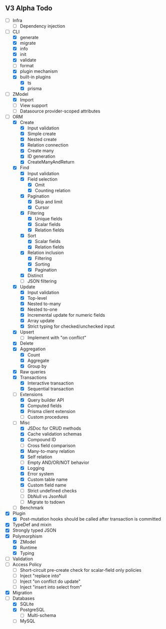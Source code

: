 ## V3 Alpha Todo

- [ ] Infra
    - [ ] Dependency injection
- [ ] CLI
    - [x] generate
    - [x] migrate
    - [x] info
    - [x] init
    - [x] validate
    - [ ] format
    - [x] plugin mechanism
    - [x] built-in plugins
        - [x] ts
        - [x] prisma
- [ ] ZModel
    - [x] Import
    - [ ] View support
    - [ ] Datasource provider-scoped attributes
- [ ] ORM
    - [x] Create
        - [x] Input validation
        - [x] Simple create
        - [x] Nested create
        - [x] Relation connection
        - [x] Create many
        - [x] ID generation
        - [x] CreateManyAndReturn
    - [x] Find
        - [x] Input validation
        - [x] Field selection
            - [x] Omit
            - [x] Counting relation
        - [x] Pagination
            - [x] Skip and limit
            - [x] Cursor
        - [x] Filtering
            - [x] Unique fields
            - [x] Scalar fields
            - [x] Relation fields
        - [x] Sort
            - [x] Scalar fields
            - [x] Relation fields
        - [x] Relation inclusion
            - [x] Filtering
            - [x] Sorting
            - [x] Pagination
        - [x] Distinct
        - [ ] JSON filtering
    - [x] Update
        - [x] Input validation
        - [x] Top-level
        - [x] Nested to-many
        - [x] Nested to-one
        - [x] Incremental update for numeric fields
        - [x] Array update
        - [x] Strict typing for checked/unchecked input
    - [x] Upsert
        - [ ] Implement with "on conflict"
    - [x] Delete
    - [x] Aggregation
        - [x] Count
        - [x] Aggregate
        - [x] Group by
    - [x] Raw queries
    - [x] Transactions
        - [x] Interactive transaction
        - [x] Sequential transaction
    - [ ] Extensions
        - [x] Query builder API
        - [x] Computed fields
        - [x] Prisma client extension
        - [ ] Custom procedures
    - [ ] Misc
        - [x] JSDoc for CRUD methods
        - [x] Cache validation schemas
        - [x] Compound ID
        - [ ] Cross field comparison
        - [x] Many-to-many relation
        - [x] Self relation
        - [ ] Empty AND/OR/NOT behavior
        - [x] Logging
        - [x] Error system
        - [x] Custom table name
        - [x] Custom field name
        - [ ] Strict undefined checks
        - [ ] DbNull vs JsonNull
        - [ ] Migrate to tsdown
    - [ ] Benchmark
- [x] Plugin
    - [x] Post-mutation hooks should be called after transaction is committed
- [x] TypeDef and mixin
- [x] Strongly typed JSON
- [x] Polymorphism
    - [x] ZModel
    - [x] Runtime
    - [x] Typing
- [ ] Validation
- [ ] Access Policy
    - [ ] Short-circuit pre-create check for scalar-field only policies
    - [ ] Inject "replace into"
    - [ ] Inject "on conflict do update"
    - [ ] Inject "insert into select from"
- [x] Migration
- [ ] Databases
    - [x] SQLite
    - [x] PostgreSQL
        - [ ] Multi-schema
    - [ ] MySQL
